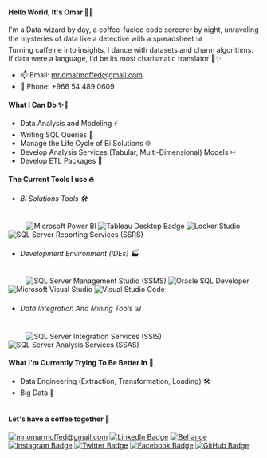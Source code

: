 
  #### Hello World, It's Omar 👋👀
I'm a Data wizard by day, a coffee-fueled code sorcerer by night, unraveling the mysteries of data like a detective with a spreadsheet 📊<br>
Turning caffeine into insights, I dance with datasets and charm algorithms. If data were a language, I'd be its most charismatic translator 💞️✨
- 📫 Email: mr.omarmoffed@gmail.com
- 📱 Phone: +966 54 489 0609

#### What I Can Do ✨🚀
- Data Analysis and Modeling ⚡️
- Writing SQL Queries 📝
- Manage the Life Cycle of Bi Solutions 🌐
- Develop Analysis Services (Tabular, Multi-Dimensional) Models ✂
- Develop ETL Packages 🔄

#### The Current Tools I use 🔥 
- ###### Bi Solutions Tools 🛠
&nbsp;&nbsp;&nbsp;&nbsp;&nbsp;&nbsp;&nbsp;&nbsp;&nbsp;<img src="https://img.shields.io/badge/-Microsoft%20Power%20BI-F2C811?style=flat&labelColor=F2C811&logo=microsoft-power-bi&logoColor=white" alt="Microsoft Power BI"> <img src="https://img.shields.io/badge/-Tableau-E97627?style=flat&labelColor=E97627&logo=tableau&logoColor=white" alt="Tableau Desktop Badge"> <img src="https://img.shields.io/badge/-Google%20Looker-4285F4?style=flat&labelColor=4285F4&logo=google-cloud&logoColor=white" alt="Looker Studio"> <img src="https://img.shields.io/badge/-SQL%20Server%20Reporting%20Services%20(SSRS)-FF5722?style=flat&labelColor=FF5722&logo=microsoft-sql-server&logoColor=white" alt="SQL Server Reporting Services (SSRS)">

- ###### Development Environment (IDEs) 🏭
&nbsp;&nbsp;&nbsp;&nbsp;&nbsp;&nbsp;&nbsp;&nbsp;&nbsp;<img src="https://img.shields.io/badge/-SQL%20Server%20Management%20Studio%20(SSMS)-CC2927?style=flat&labelColor=CC2927&logo=microsoft-sql-server&logoColor=white" alt="SQL Server Management Studio (SSMS)"> <img src="https://img.shields.io/badge/-Oracle%20SQL%20Developer-F80000?style=flat&labelColor=F80000&logo=oracle&logoColor=white" alt="Oracle SQL Developer"> <img src="https://img.shields.io/badge/-Microsoft%20Visual%20Studio-5C2D91?style=flat&labelColor=5C2D91&logo=visual-studio&logoColor=white" alt="Microsoft Visual Studio"> <img src="https://img.shields.io/badge/-Visual%20Studio%20Code-007ACC?style=flat&labelColor=007ACC&logo=visual-studio-code&logoColor=white" alt="Visual Studio Code">
- ###### Data Integration And Mining Tools 📊
&nbsp;&nbsp;&nbsp;&nbsp;&nbsp;&nbsp;&nbsp;&nbsp;&nbsp;<img src="https://img.shields.io/badge/-SQL%20Server%20Integration%20Services%20(SSIS)-FF5722?style=flat&labelColor=FF5722&logo=microsoft-sql-server&logoColor=white" alt="SQL Server Integration Services (SSIS)"> <img src="https://img.shields.io/badge/-SQL%20Server%20Analysis%20Services%20(SSAS)-009688?style=flat&labelColor=009688&logo=microsoft-sql-server&logoColor=white" alt="SQL Server Analysis Services (SSAS)"> 

#### What I'm Currently Trying To Be Better In 🌱 
- Data Engineering (Extraction, Transformation, Loading) 🛠
- Big Data 💞️
  <br><br>
#### Let's have a coffee together :speech_balloon:
<a href="mailto:mr.omarmoffed@gmail.com" target="_blank"> <img src="https://img.shields.io/badge/-Email-red?style=flat&labelColor=red&logo=mail.ru&logoColor=white" alt="mr.omarmoffed@gmail.com"></a>
<a href="https://www.linkedin.com/in/OmarMoffed" target="_blank"> <img src="https://img.shields.io/badge/-LinkedIn-0077B5?style=flat&labelColor=0077B5&logo=linkedin&logoColor=white" alt="LinkedIn Badge"></a>
<a href="https://www.behance.com/omarmoffed/" target="_blank"> <img src="https://img.shields.io/badge/-Behance-blue?style=flat&labelColor=blue&logo=behance&logoColor=white" alt="Behance"></a>
<a href="https://instagram.com/OmarMoffed" target="_blank"> <img src="https://img.shields.io/badge/-Instagram-E4405F?style=flat&labelColor=E4405F&logo=instagram&logoColor=white" alt="Instagram Badge"></a>
<a href="https://twitter.com/OmarMoffed" target="_blank"> <img src="https://img.shields.io/badge/-Twitter-1DA1F2?style=flat&labelColor=1DA1F2&logo=twitter&logoColor=white" alt="Twitter Badge"></a>
<a href="https://facebook.com/OmarMoffed" target="_blank"> <img src="https://img.shields.io/badge/-Facebook-1877F2?style=flat&labelColor=1877F2&logo=facebook&logoColor=white" alt="Facebook Badge"></a>
<a href="https://github.com/OmarMoffed" target="_blank"> <img src="https://img.shields.io/badge/-Github-black?style=flat&labelColor=black&logo=github&logoColor=white" alt="GitHub Badge"></a>
